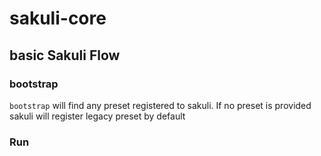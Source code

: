 # sakuli-core

## basic Sakuli Flow

### bootstrap

`bootstrap` will find any preset registered to sakuli. If no preset is provided sakuli will register legacy preset by default

### Run


